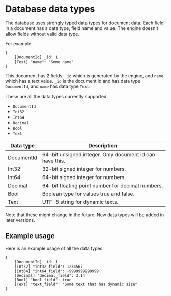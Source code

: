 # Database data types

The database uses strongly typed data types for document data. Each field in a document has a data type, field name and value. The engine doesn't allow fields without valid data type.

For example:

```
{
    [DocumentId] _id: 1
    [Text] "name": "Some name"
}
```

This document has 2 fields: `_id` which is generated by the engine, and `name` which has a text value. `_id` is the document id and has data type `DocumentId`, and `name` has data type `Text`.

These are all the data types currently supported:

- `DocumentId`
- `Int32`
- `Int64`
- `Decimal`
- `Bool`
- `Text`

Data type  | Description
---------- | -----------
DocumentId | 64-bit unsigned integer. Only document id can have this.
Int32      | 32-bit signed integer for numbers.
Int64      | 64-bit signed integer for numbers.
Decimal    | 64-bit floating point number for decimal numbers.
Bool       | Boolean type for values true and false.
Text       | UTF-8 string for dynamic texts.

Note that these might change in the future. New data types will be added in later versions.

## Example usage

Here is an example usage of all the data types:

```
{
    [DocumentId] _id: 1
    [Int32] "int32_field": 1234567
    [Int64] "int64_field": -9999999999999
    [Decimal] "decimal_field": 3.14
    [Bool] "bool_field": true
    [Text] "text_field": "Some text that has dynamic size"
}
```
